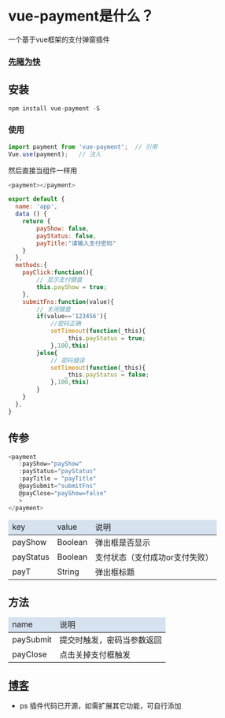 # vue-payment是什么？
一个基于vue框架的支付弹窗插件
### [先睹为快](http://www.stite.net/content/caseDemo/vue-payment/)
## 安装
```javascript
npm install vue-payment -S
```
### 使用
```javascript
import payment from 'vue-payment';  // 引用
Vue.use(payment);   // 注入
```
然后直接当组件一样用

```javascript
<payment></payment>
```

```javascript
export default {
  name: 'app',
  data () {
    return {
        payShow: false,
        payStatus: false,
        payTitle:"请输入支付密码"
    }
  },
  methods:{
    payClick:function(){
        // 显示支付键盘
        this.payShow = true;
    },
    submitFns:function(value){
        // 关闭键盘
        if(value=='123456'){
            //密码正确
            setTimeout(function(_this){
                _this.payStatus = true;
            },100,this)
        }else{
            // 密码错误
            setTimeout(function(_this){
                _this.payStatus = false;
            },100,this)
        }
    }
  },
}
```
## 传参

```javascript
<payment 
   :payShow="payShow" 
   :payStatus="payStatus" 
   :payTitle = "payTitle"
   @paySubmit="submitFns" 
   @payClose="payShow=false"
   >
</payment>
``` 
<table width="100%" border="0">
    <thead>
    <tr style="background:#d6e2ef">
        <td>key</td>
        <td>value</td>
        <td>说明</td>
    </tr>
    </thead>
    <tbody>
        <tr>
            <td>
                payShow
            </td>
            <td>
                Boolean
            </td>
            <td>
                弹出框是否显示
            </td>
        </tr>
        <tr>
            <td>
                payStatus
            </td>
            <td>
                Boolean
            </td>
            <td>
                支付状态（支付成功or支付失败）
            </td>
        </tr>
        <tr>
            <td>
                payT
            </td>
            <td>
                String
            </td>
            <td>
                弹出框标题
            </td>
        </tr>
    </tbody>
</table>

## 方法

<table width="100%" border="0">
    <thead>
    <tr style="background:#d6e2ef">
        <td>name</td>
        <td>说明</td>
    </tr>
    </thead>
    <tbody>
        <tr>
            <td>
                paySubmit
            </td>
            <td>
                提交时触发，密码当参数返回
            </td>
        </tr>
        <tr>
            <td>
                payClose
            </td>
            <td>
                点击关掉支付框触发
            </td>
        </tr>
    </tbody>
</table>

## [博客](http://www.stite.net)

* ps 插件代码已开源，如需扩展其它功能，可自行添加
